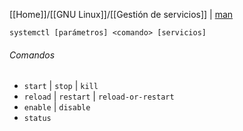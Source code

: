 [[Home]]/[[GNU Linux]]/[[Gestión de servicios]] | [man](https://www.man7.org/linux/man-pages/man1/systemctl.1.html)

```
systemctl [parámetros] <comando> [servicios]
```

###### Comandos
- `start` | `stop` | `kill`
- `reload` | `restart` | `reload-or-restart`
- `enable` | `disable`
- `status`